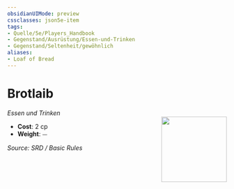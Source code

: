 ```yaml
---
obsidianUIMode: preview
cssclasses: json5e-item
tags:
- Quelle/5e/Players_Handbook
- Gegenstand/Ausrüstung/Essen-und-Trinken
- Gegenstand/Seltenheit/gewöhnlich
aliases: 
- Loaf of Bread
---
```

# Brotlaib
*Essen und Trinken*  
<img src="Symbolik/Gegenstände.webp" align="right" width="150">

- **Cost**: 2 cp
- **Weight**: ⏤

*Source: SRD / Basic Rules*